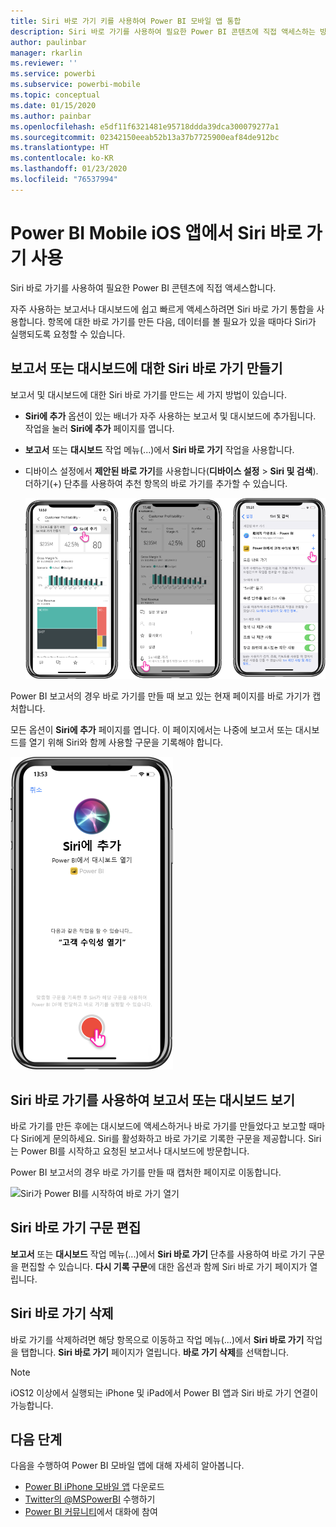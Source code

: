 ```yaml
---
title: Siri 바로 가기 키를 사용하여 Power BI 모바일 앱 통합
description: Siri 바로 가기를 사용하여 필요한 Power BI 콘텐츠에 직접 액세스하는 방법.
author: paulinbar
manager: rkarlin
ms.reviewer: ''
ms.service: powerbi
ms.subservice: powerbi-mobile
ms.topic: conceptual
ms.date: 01/15/2020
ms.author: painbar
ms.openlocfilehash: e5df11f6321481e95718ddda39dca300079277a1
ms.sourcegitcommit: 02342150eeab52b13a37b7725900eaf84de912bc
ms.translationtype: HT
ms.contentlocale: ko-KR
ms.lasthandoff: 01/23/2020
ms.locfileid: "76537994"
---
```

# <a name="using-siri-shortcuts-in-power-bi-mobile-ios-app"></a>Power BI Mobile iOS 앱에서 Siri 바로 가기 사용

Siri 바로 가기를 사용하여 필요한 Power BI 콘텐츠에 직접 액세스합니다.

자주 사용하는 보고서나 대시보드에 쉽고 빠르게 액세스하려면 Siri 바로 가기 통합을 사용합니다. 항목에 대한 바로 가기를 만든 다음, 데이터를 볼 필요가 있을 때마다 Siri가 실행되도록 요청할 수 있습니다.

## <a name="create-siri-shortcut-for-a-report-or-dashboard"></a>보고서 또는 대시보드에 대한 Siri 바로 가기 만들기

보고서 및 대시보드에 대한 Siri 바로 가기를 만드는 세 가지 방법이 있습니다.

- **Siri에 추가** 옵션이 있는 배너가 자주 사용하는 보고서 및 대시보드에 추가됩니다. 작업을 눌러 **Siri에 추가** 페이지를 엽니다.
    
- **보고서** 또는 **대시보드** 작업 메뉴(...)에서 **Siri 바로 가기** 작업을 사용합니다.
    
- 디바이스 설정에서 **제안된 바로 가기**를 사용합니다(**디바이스 설정** > **Siri 및 검색**). 더하기(+) 단추를 사용하여 추천 항목의 바로 가기를 추가할 수 있습니다.
     
     ![바로 가기 만들기](./media/mobile-apps-ios-siri-search/power-bi-siri-create-shortcut.png)

Power BI 보고서의 경우 바로 가기를 만들 때 보고 있는 현재 페이지를 바로 가기가 캡처합니다. 

모든 옵션이 **Siri에 추가** 페이지를 엽니다. 이 페이지에서는 나중에 보고서 또는 대시보드를 열기 위해 Siri와 함께 사용할 구문을 기록해야 합니다. 
   
![Siri 페이지에 추가](./media/mobile-apps-ios-siri-search/power-bi-siri-add-page.png)
    

## <a name="use-siri-shortcuts-to-view-report-or-dashboard"></a>Siri 바로 가기를 사용하여 보고서 또는 대시보드 보기

바로 가기를 만든 후에는 대시보드에 액세스하거나 바로 가기를 만들었다고 보고할 때마다 Siri에게 문의하세요.
Siri를 활성화하고 바로 가기로 기록한 구문을 제공합니다. Siri는 Power BI를 시작하고 요청된 보고서나 대시보드에 방문합니다. 

Power BI 보고서의 경우 바로 가기를 만들 때 캡처한 페이지로 이동합니다.


  ![Siri가 Power BI를 시작하여 바로 가기 열기](./media/mobile-apps-ios-siri-search/power-bi-siri-open.png)
  

## <a name="edit-siri-shortcut-phrase"></a>Siri 바로 가기 구문 편집 
**보고서** 또는 **대시보드** 작업 메뉴(...)에서 **Siri 바로 가기** 단추를 사용하여 바로 가기 구문을 편집할 수 있습니다. **다시 기록 구문**에 대한 옵션과 함께 Siri 바로 가기 페이지가 열립니다. 

## <a name="delete-siri-shortcut"></a>Siri 바로 가기 삭제 
바로 가기를 삭제하려면 해당 항목으로 이동하고 작업 메뉴(...)에서 **Siri 바로 가기** 작업을 탭합니다. **Siri 바로 가기** 페이지가 열립니다. **바로 가기 삭제**를 선택합니다.


> [!NOTE]
> iOS12 이상에서 실행되는 iPhone 및 iPad에서 Power BI 앱과 Siri 바로 가기 연결이 가능합니다.
> 

## <a name="next-steps"></a>다음 단계
다음을 수행하여 Power BI 모바일 앱에 대해 자세히 알아봅니다. 

* [Power BI iPhone 모바일 앱](https://go.microsoft.com/fwlink/?LinkId=522062) 다운로드
* [Twitter의 @MSPowerBI](https://twitter.com/MSPowerBI) 수행하기
* [Power BI 커뮤니티](https://community.powerbi.com/)에서 대화에 참여

